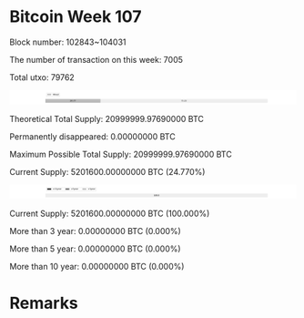 # Bitcoin Week 107

Block number: 102843~104031

The number of transaction on this week: 7005

Total utxo: 79762

![](../images/mined_week107.png)

Theoretical Total Supply: 20999999.97690000 BTC

Permanently disappeared: 0.00000000 BTC

Maximum Possible Total Supply: 20999999.97690000 BTC

Current Supply: 5201600.00000000 BTC (24.770%)

![](../images/year_week107.png)


Current Supply: 5201600.00000000 BTC (100.000%)

More than 3 year: 0.00000000 BTC (0.000%)

More than 5 year: 0.00000000 BTC (0.000%)

More than 10 year: 0.00000000 BTC (0.000%)

# Remarks

